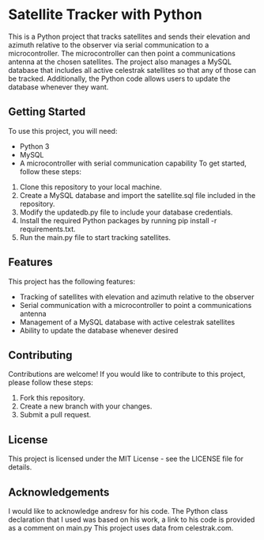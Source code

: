 # Satellite Tracker with Python
This is a Python project that tracks satellites and sends their elevation and azimuth relative to the observer via serial communication to a microcontroller. The
microcontroller can then point a communications antenna at the chosen satellites. The project also manages a MySQL database that includes all active celestrak 
satellites so that any of those can be tracked. Additionally, the Python code allows users to update the database whenever they want.
## Getting Started
To use this project, you will need:
* Python 3
* MySQL
* A microcontroller with serial communication capability
To get started, follow these steps:
1. Clone this repository to your local machine.
2. Create a MySQL database and import the satellite.sql file included in the repository.
3. Modify the updatedb.py file to include your database credentials.
4. Install the required Python packages by running pip install -r requirements.txt.
5. Run the main.py file to start tracking satellites.
## Features
This project has the following features:
* Tracking of satellites with elevation and azimuth relative to the observer
* Serial communication with a microcontroller to point a communications antenna
* Management of a MySQL database with active celestrak satellites
* Ability to update the database whenever desired
## Contributing
Contributions are welcome! If you would like to contribute to this project, please follow these steps:
1. Fork this repository.
2. Create a new branch with your changes.
3. Submit a pull request.
## License
This project is licensed under the MIT License - see the LICENSE file for details.
## Acknowledgements
I would like to acknowledge andresv for his code. The Python class declaration that I used was based on his work, a link to his code is provided as a comment on 
main.py
This project uses data from celestrak.com.
